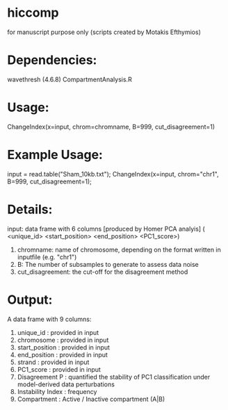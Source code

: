 # hiccomp
for manuscript purpose only (scripts created by Motakis Efthymios)

# Dependencies:
wavethresh (4.6.8)
CompartmentAnalysis.R
 
# Usage:
ChangeIndex(x=input, chrom=chromname, B=999, cut_disagreement=1)

# Example Usage:
input = read.table("Sham_10kb.txt");
ChangeIndex(x=input, chrom="chr1", B=999, cut_disagreement=1);

# Details:
input: data frame with 6 columns [produced by Homer PCA analyis] ( <unique_id> <chromosome> <start_position> <end_position> <strand> <PC1_score>)
1. chromname: name of chromosome, depending on the format written in inputfile (e.g. "chr1")
2. B: The number of subsamples to generate to assess data noise
3. cut_disagreement: the cut-off for the disagreement method


# Output:
A data frame with 9 columns:
1. unique_id : provided in input
2. chromosome : provided in input
3. start_position : provided in input
4. end_position : provided in input
5. strand : provided in input
6. PC1_score : provided in input
7. Disagreement P : quantified the stability of PC1 classification under model-derived data perturbations
8. Instability Index : frequency 
9. Compartment : Active / Inactive compartment (A|B)

